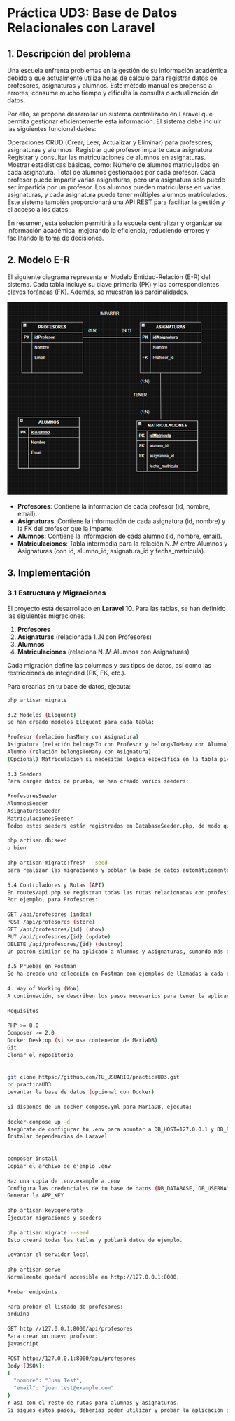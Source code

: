 # Práctica UD3: Base de Datos Relacionales con Laravel

## 1. Descripción del problema

Una escuela enfrenta problemas en la gestión de su información académica debido a que actualmente utiliza hojas de cálculo para registrar datos de profesores, asignaturas y alumnos. Este método manual es propenso a errores, consume mucho tiempo y dificulta la consulta o actualización de datos.

Por ello, se propone desarrollar un sistema centralizado en Laravel que permita gestionar eficientemente esta información. El sistema debe incluir las siguientes funcionalidades:

Operaciones CRUD (Crear, Leer, Actualizar y Eliminar) para profesores, asignaturas y alumnos.
Registrar qué profesor imparte cada asignatura.
Registrar y consultar las matriculaciones de alumnos en asignaturas.
Mostrar estadísticas básicas, como:
Número de alumnos matriculados en cada asignatura.
Total de alumnos gestionados por cada profesor.
Cada profesor puede impartir varias asignaturas, pero una asignatura solo puede ser impartida por un profesor. Los alumnos pueden matricularse en varias asignaturas, y cada asignatura puede tener múltiples alumnos matriculados. Este sistema también proporcionará una API REST para facilitar la gestión y el acceso a los datos.

En resumen, esta solución permitirá a la escuela centralizar y organizar su información académica, mejorando la eficiencia, reduciendo errores y facilitando la toma de decisiones.

## 2. Modelo E-R

El siguiente diagrama representa el Modelo Entidad-Relación (E-R) del sistema. Cada tabla incluye su clave primaria (PK) y las correspondientes claves foráneas (FK). Además, se muestran las cardinalidades.

![Diagrama E-R](docs/diagramaER.png)

- **Profesores**: Contiene la información de cada profesor (id, nombre, email).
- **Asignaturas**: Contiene la información de cada asignatura (id, nombre) y la FK del profesor que la imparte.
- **Alumnos**: Contiene la información de cada alumno (id, nombre, email).
- **Matriculaciones**: Tabla intermedia para la relación N..M entre Alumnos y Asignaturas (con id, alumno_id, asignatura_id y fecha_matricula).

## 3. Implementación

### 3.1 Estructura y Migraciones

El proyecto está desarrollado en **Laravel 10**. Para las tablas, se han definido las siguientes migraciones:

1. **Profesores**  
2. **Asignaturas** (relacionada 1..N con Profesores)  
3. **Alumnos**  
4. **Matriculaciones** (relaciona N..M Alumnos con Asignaturas)

Cada migración define las columnas y sus tipos de datos, así como las restricciones de integridad (PK, FK, etc.).  

Para crearlas en tu base de datos, ejecuta:

```bash
php artisan migrate

3.2 Modelos (Eloquent)
Se han creado modelos Eloquent para cada tabla:

Profesor (relación hasMany con Asignatura)
Asignatura (relación belongsTo con Profesor y belongsToMany con Alumno)
Alumno (relación belongsToMany con Asignatura)
(Opcional) Matriculacion si necesitas lógica específica en la tabla pivot, pero por defecto se maneja con la relación belongsToMany indicando la tabla pivot.

3.3 Seeders
Para cargar datos de prueba, se han creado varios seeders:

ProfesoresSeeder
AlumnosSeeder
AsignaturasSeeder
MatriculacionesSeeder
Todos estos seeders están registrados en DatabaseSeeder.php, de modo que se pueden ejecutar con:

php artisan db:seed
o bien

php artisan migrate:fresh --seed
para realizar las migraciones y poblar la base de datos automáticamente.

3.4 Controladores y Rutas (API)
En routes/api.php se registran todas las rutas relacionadas con profesores, alumnos y asignaturas. Se han creado controladores tipo API (ProfesorController, AlumnoController, AsignaturaController) para manejar las operaciones CRUD (Create, Read, Update, Delete).
Por ejemplo, para Profesores:

GET /api/profesores (index)
POST /api/profesores (store)
GET /api/profesores/{id} (show)
PUT /api/profesores/{id} (update)
DELETE /api/profesores/{id} (destroy)
Un patrón similar se ha aplicado a Alumnos y Asignaturas, sumando más de 10 endpoints. Cada método incluye validaciones para asegurar la coherencia de datos.

3.5 Pruebas en Postman 
Se ha creado una colección en Postman con ejemplos de llamadas a cada endpoint. Dicha colección se puede encontrar en la raíz del proyecto con el nombre postman_collection.json. Para importarla en tu Postman, basta con ir a “Import” y seleccionar dicho archivo.

4. Way of Working (WoW)
A continuación, se describen los pasos necesarios para tener la aplicación funcionando en un entorno limpio:

Requisitos

PHP >= 8.0
Composer >= 2.0
Docker Desktop (si se usa contenedor de MariaDB)
Git
Clonar el repositorio


git clone https://github.com/TU_USUARIO/practicaUD3.git
cd practicaUD3
Levantar la base de datos (opcional con Docker)

Si dispones de un docker-compose.yml para MariaDB, ejecuta:

docker-compose up -d
Asegúrate de configurar tu .env para apuntar a DB_HOST=127.0.0.1 y DB_PORT=3306 (o el que hayas mapeado).
Instalar dependencias de Laravel


composer install
Copiar el archivo de ejemplo .env

Haz una copia de .env.example a .env
Configura las credenciales de tu base de datos (DB_DATABASE, DB_USERNAME, DB_PASSWORD).
Generar la APP_KEY

php artisan key:generate
Ejecutar migraciones y seeders

php artisan migrate --seed
Esto creará todas las tablas y poblará datos de ejemplo.

Levantar el servidor local

php artisan serve
Normalmente quedará accesible en http://127.0.0.1:8000.

Probar endpoints

Para probar el listado de profesores:
arduino

GET http://127.0.0.1:8000/api/profesores
Para crear un nuevo profesor:
javascript

POST http://127.0.0.1:8000/api/profesores
Body (JSON):
{
  "nombre": "Juan Test",
  "email": "juan.test@example.com"
}
Y así con el resto de rutas para alumnos y asignaturas.
Si sigues estos pasos, deberías poder utilizar y probar la aplicación sin problemas.
